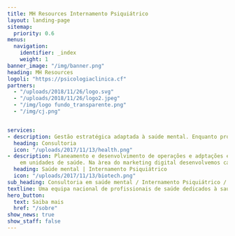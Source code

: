 ```yaml
---
title: MH Resources Internamento Psiquiátrico
layout: landing-page
sitemap:
  priority: 0.6
menus:
  navigation:
    identifier: _index
    weight: 1
banner_image: "/img/banner.png"
heading: MH Resources
logoli: "https://psicologiaclinica.cf"
partners:
  - "/uploads/2018/11/26/logo.svg"
  - "/uploads/2018/11/26/logo2.jpeg"  
  - "/img/logo fundo_transparente.png"
  - "/img/cj.png"


services:
- description: Gestão estratégica adaptada à saúde mental. Enquanto profissional de saúde temos para si um serviço de consultoria à medida das suas necessidades. Podemos ajudar na divulgação do seu serviço fazendo-o chegar às pessoas que mais poderiam benificiar da sua oferta. Temos acordos com profissionais na área de saúde mental (Psiquiatras, Psicólogos, Enfermeiros) em várias zonas do país, com diferentes sub-especialidades de intervenção, podendo desta forma responder a várias necessidades.
  heading: Consultoria
  icon: "/uploads/2017/11/13/health.png"
- description: Planeamento e desenvolvimento de operações e adptações estratégicas
    em unidades de saúde. Na àrea do marketing digital desenvolvemos campanhas altamente segmentadas, para um público alvo específico, para aumentar a sua presença online. Ajudamos na criação do seu website, redes sociais, newsletter e optimização de websites(SEO) .
  heading: Saúde mental | Internamento Psiquiátrico
  icon: "/uploads/2017/11/13/biotech.png"
sub_heading: Consultoria em saúde mental / Internamento Psiquiátrico / Psiquiatria / Psicologia
textline: Uma equipa nacional de profissionais de saúde dedicados à saúde mental. Ajudamos utentes e familiares de utentes de serviços de saúde mental a encontrarem uma resposta à medida das suas necessidades. Fale com um dos nossos especialistas e obtenha a ajuda que precisa para encontrar a melhor solução para o seu problema.
hero_button:
  text: Saiba mais
  href: "/sobre"
show_news: true
show_staff: false
---
```

